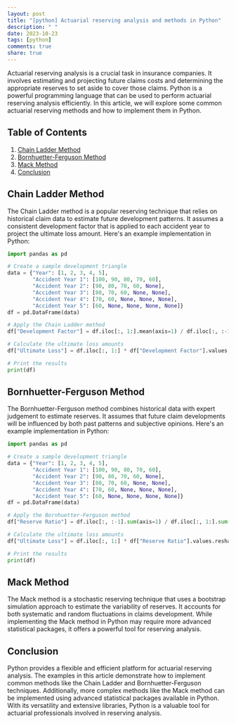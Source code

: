 ```yaml
---
layout: post
title: "[python] Actuarial reserving analysis and methods in Python"
description: " "
date: 2023-10-23
tags: [python]
comments: true
share: true
---
```


Actuarial reserving analysis is a crucial task in insurance companies. It involves estimating and projecting future claims costs and determining the appropriate reserves to set aside to cover those claims. Python is a powerful programming language that can be used to perform actuarial reserving analysis efficiently. In this article, we will explore some common actuarial reserving methods and how to implement them in Python.

## Table of Contents
1. [Chain Ladder Method](#chain-ladder-method)
2. [Bornhuetter-Ferguson Method](#bornhuetter-ferguson-method)
3. [Mack Method](#mack-method)
4. [Conclusion](#conclusion)

## Chain Ladder Method

The Chain Ladder method is a popular reserving technique that relies on historical claim data to estimate future development patterns. It assumes a consistent development factor that is applied to each accident year to project the ultimate loss amount. Here's an example implementation in Python:

```python
import pandas as pd

# Create a sample development triangle
data = {"Year": [1, 2, 3, 4, 5],
        "Accident Year 1": [100, 90, 80, 70, 60],
        "Accident Year 2": [90, 80, 70, 60, None],
        "Accident Year 3": [80, 70, 60, None, None],
        "Accident Year 4": [70, 60, None, None, None],
        "Accident Year 5": [60, None, None, None, None]}
df = pd.DataFrame(data)

# Apply the Chain Ladder method
df["Development Factor"] = df.iloc[:, 1:].mean(axis=1) / df.iloc[:, :-1].mean(axis=1)

# Calculate the ultimate loss amounts
df["Ultimate Loss"] = df.iloc[:, 1:] * df["Development Factor"].values.reshape(-1, 1)

# Print the results
print(df)
```

## Bornhuetter-Ferguson Method

The Bornhuetter-Ferguson method combines historical data with expert judgement to estimate reserves. It assumes that future claim developments will be influenced by both past patterns and subjective opinions. Here's an example implementation in Python:

```python
import pandas as pd

# Create a sample development triangle
data = {"Year": [1, 2, 3, 4, 5],
        "Accident Year 1": [100, 90, 80, 70, 60],
        "Accident Year 2": [90, 80, 70, 60, None],
        "Accident Year 3": [80, 70, 60, None, None],
        "Accident Year 4": [70, 60, None, None, None],
        "Accident Year 5": [60, None, None, None, None]}
df = pd.DataFrame(data)

# Apply the Bornhuetter-Ferguson method
df["Reserve Ratio"] = df.iloc[:, :-1].sum(axis=1) / df.iloc[:, 1:].sum(axis=1)

# Calculate the ultimate loss amounts
df["Ultimate Loss"] = df.iloc[:, 1:] * df["Reserve Ratio"].values.reshape(-1, 1)

# Print the results
print(df)
```

## Mack Method

The Mack method is a stochastic reserving technique that uses a bootstrap simulation approach to estimate the variability of reserves. It accounts for both systematic and random fluctuations in claims development. While implementing the Mack method in Python may require more advanced statistical packages, it offers a powerful tool for reserving analysis.

## Conclusion

Python provides a flexible and efficient platform for actuarial reserving analysis. The examples in this article demonstrate how to implement common methods like the Chain Ladder and Bornhuetter-Ferguson techniques. Additionally, more complex methods like the Mack method can be implemented using advanced statistical packages available in Python. With its versatility and extensive libraries, Python is a valuable tool for actuarial professionals involved in reserving analysis.